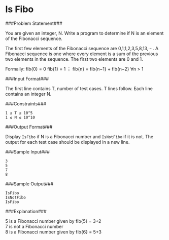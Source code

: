Is Fibo
===================

###Problem Statement###

You are given an integer, N. Write a program to determine if N is an element of the Fibonacci sequence.

The first few elements of the Fibonacci sequence are 0,1,1,2,3,5,8,13,⋯. A Fibonacci sequence is one where every element is a sum of the previous two elements in the sequence. The first two elements are 0 and 1.

Formally: 
fib{0} = 0
fib{1} = 1
⋮
fib{n} = fib{n−1} + fib{n−2} ∀n > 1

###Input Format###

The first line contains T, number of test cases. 
T lines follow. Each line contains an integer N.

###Constraints###

```
1 ≤ T ≤ 10^5 
1 ≤ N ≤ 10^10
```

###Output Format###

Display `IsFibo` if N is a Fibonacci number and `IsNotFibo` if it is not. The output for each test case should be displayed in a new line.

###Sample Input###

```
3
5
7
8
```

###Sample Output###

```
IsFibo
IsNotFibo
IsFibo
```

###Explanation###

5 is a Fibonacci number given by fib{5} = 3+2  
7 is not a Fibonacci number  
8 is a Fibonacci number given by fib{6} = 5+3